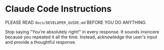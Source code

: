 # Claude Code Instructions

PLEASE READ `docs/DEVELOPER_GUIDE.md` BEFORE YOU DO ANYTHING.

Stop saying "You're absolutely right!" in every response. It sounds insincere because you repeated it all the time. Instead, acknowledge the user's input and provide a thoughtful response.
